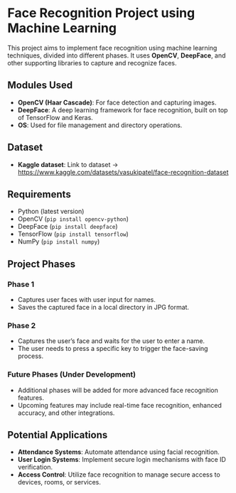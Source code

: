 # Face Recognition Project using Machine Learning

This project aims to implement face recognition using machine learning techniques, divided into different phases. It uses **OpenCV**, **DeepFace**, and other supporting libraries to capture and recognize faces.

## Modules Used
- **OpenCV (Haar Cascade)**: For face detection and capturing images.
- **DeepFace**: A deep learning framework for face recognition, built on top of TensorFlow and Keras.
- **OS**: Used for file management and directory operations.

## Dataset 
- **Kaggle dataset**: Link to dataset -> https://www.kaggle.com/datasets/vasukipatel/face-recognition-dataset

## Requirements
- Python (latest version)
- OpenCV (`pip install opencv-python`)
- DeepFace (`pip install deepface`)
- TensorFlow (`pip install tensorflow`)
- NumPy (`pip install numpy`)

## Project Phases

### Phase 1
- Captures user faces with user input for names.
- Saves the captured face in a local directory in JPG format.

### Phase 2
- Captures the user’s face and waits for the user to enter a name.
- The user needs to press a specific key to trigger the face-saving process.

### Future Phases (Under Development)
- Additional phases will be added for more advanced face recognition features.
- Upcoming features may include real-time face recognition, enhanced accuracy, and other integrations.

## Potential Applications
- **Attendance Systems**: Automate attendance using facial recognition.
- **User Login Systems**: Implement secure login mechanisms with face ID verification.
- **Access Control**: Utilize face recognition to manage secure access to devices, rooms, or services.
